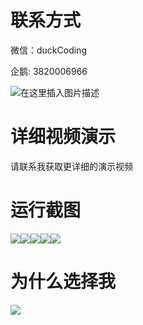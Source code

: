 # 联系方式

微信：duckCoding

企鹅: 3820006966

![在这里插入图片描述](http://upload.cxycsx.vip/91ab4bcb4f2c4c6db86365bb6d6e9c62.jpeg)

# 详细视频演示

请联系我获取更详细的演示视频

# 运行截图

![](http://www.bysj52.com/uploadfile/ueditor/image/202306/%E6%AF%95%E8%AE%BEssm094%E5%AD%A6%E7%94%9F%E5%AE%BF%E8%88%8D%E7%AE%A1%E7%90%86+jsp%E6%AF%95%E4%B8%9A%E8%AE%BE%E8%AE%A1/2.png)![](http://www.bysj52.com/uploadfile/ueditor/image/202306/%E6%AF%95%E8%AE%BEssm094%E5%AD%A6%E7%94%9F%E5%AE%BF%E8%88%8D%E7%AE%A1%E7%90%86+jsp%E6%AF%95%E4%B8%9A%E8%AE%BE%E8%AE%A1/4.png)![](http://www.bysj52.com/uploadfile/ueditor/image/202306/%E6%AF%95%E8%AE%BEssm094%E5%AD%A6%E7%94%9F%E5%AE%BF%E8%88%8D%E7%AE%A1%E7%90%86+jsp%E6%AF%95%E4%B8%9A%E8%AE%BE%E8%AE%A1/5.png)![](http://www.bysj52.com/uploadfile/ueditor/image/202306/%E6%AF%95%E8%AE%BEssm094%E5%AD%A6%E7%94%9F%E5%AE%BF%E8%88%8D%E7%AE%A1%E7%90%86+jsp%E6%AF%95%E4%B8%9A%E8%AE%BE%E8%AE%A1/3.png)![](http://www.bysj52.com/uploadfile/ueditor/image/202306/%E6%AF%95%E8%AE%BEssm094%E5%AD%A6%E7%94%9F%E5%AE%BF%E8%88%8D%E7%AE%A1%E7%90%86+jsp%E6%AF%95%E4%B8%9A%E8%AE%BE%E8%AE%A1/1.png)

# 为什么选择我

![](http://upload.cxycsx.vip/%E7%A8%8B%E5%BA%8F%E8%AE%BE%E8%AE%A1.png)

